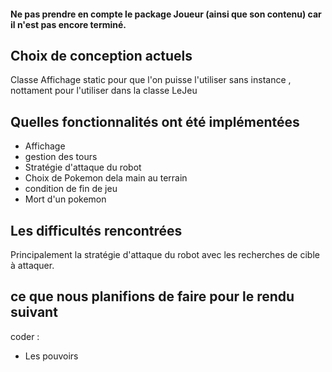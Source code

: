 #### Ne pas prendre en compte le package Joueur (ainsi que son contenu) car il n'est pas encore terminé.

## Choix de conception actuels
Classe Affichage static pour que l'on puisse l'utiliser sans instance , nottament pour l'utiliser dans la classe LeJeu

## Quelles fonctionnalités ont été implémentées 
- Affichage
- gestion des tours
- Stratégie d'attaque du robot
- Choix de Pokemon dela main au terrain
- condition de fin de jeu
- Mort d'un pokemon 

## Les difficultés rencontrées 
Principalement la stratégie d'attaque du robot avec les recherches de cible à attaquer. 

## ce que nous planifions de faire pour le rendu suivant
coder : 
- Les pouvoirs